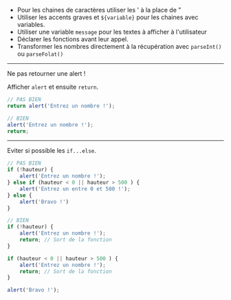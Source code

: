 * Pour les chaines de caractères utiliser les ' à la place de "
* Utiliser les accents graves et `${variable}` pour les chaines avec variables.
* Utiliser une variable `message` pour les textes à afficher à l'utilisateur
* Déclarer les fonctions avant leur appel.
* Transformer les nombres directement à la récupération avec `parseInt()` ou `parseFolat()`
---
Ne pas retourner une alert !

Afficher `alert` et ensuite `return`.

```javascript
// PAS BIEN
return alert('Entrez un nombre !');

// BIEN
alert('Entrez un nombre !');
return;
```
---
Eviter si possible les `if...else`.

```javascript
// PAS BIEN
if (!hauteur) {
    alert('Entrez un nombre !'); 
} else if (hauteur < 0 || hauteur > 500 ) {
    alert('Entrez un entre 0 et 500 !');     
} else {
    alert('Bravo !')
}

// BIEN
if (!hauteur) {
    alert('Entrez un nombre !');
    return; // Sort de la fonction
}

if (hauteur < 0 || hauteur > 500 ) {
    alert('Entrez un nombre !');
    return; // Sort de la fonction    
}

alert('Bravo !');
```